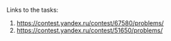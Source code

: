 Links to the tasks:

  1. https://contest.yandex.ru/contest/67580/problems/
  2. https://contest.yandex.ru/contest/51650/problems/
